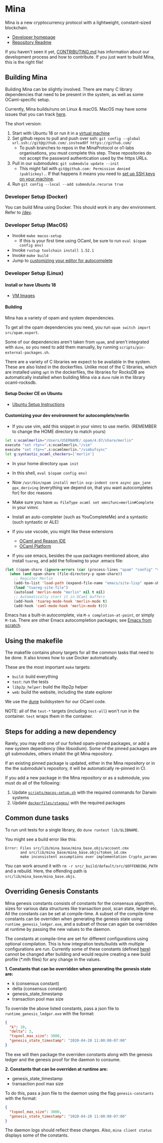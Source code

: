 # Mina

Mina is a new cryptocurrency protocol with a lightweight, constant-sized blockchain.

- [Developer homepage](https://docs.minaprotocol.com/en/developers)
- [Repository Readme](README.md)

If you haven't seen it yet, [CONTRIBUTING.md](CONTRIBUTING.md) has information
about our development process and how to contribute. If you just want to build
Mina, this is the right file!

## Building Mina

Building Mina can be slightly involved. There are many C library dependencies that need
to be present in the system, as well as some OCaml-specific setup.

Currently, Mina builds/runs on Linux & macOS. MacOS may have some issues that you can track [here](https://github.com/MinaProtocol/coda/issues/962).

The short version:

1.  Start with Ubuntu 18 or run it in a [virtual machine](https://www.osboxes.org/ubuntu/)
2.  Set github repos to pull and push over ssh: `git config --global url.ssh://git@github.com/.insteadOf https://github.com/`
    - To push branches to repos in the MinaProtocol or o1-labs organisations, you must complete this step. These repositories do not accept the password authentication used by the https URLs.
3.  Pull in our submodules: `git submodule update --init`
    - This might fail with `git@github.com: Permission denied (publickey).`. If that happens it means
      you need to [set up SSH keys on your machine](https://help.github.com/en/articles/generating-a-new-ssh-key-and-adding-it-to-the-ssh-agent).
4.  Run `git config --local --add submodule.recurse true`

### Developer Setup (Docker)

You can build Mina using Docker. This should work in any dev environment.
Refer to [/dev](/dev).

### Developer Setup (MacOS)

- Invoke `make macos-setup`
  - If this is your first time using OCaml, be sure to run `eval $(opam config env)`
- Invoke `rustup toolchain install 1.52.1`
- Invoke `make build`
- Jump to [customizing your editor for autocomplete](#customizing-your-dev-environment-for-autocompletemerlin)

### Developer Setup (Linux)

#### Install or have Ubuntu 18

- [VM Images](https://www.osboxes.org/ubuntu/)

#### Building

Mina has a variety of opam and system dependencies.

To get all the opam dependencies you need, you run `opam switch import
src/opam.export`.

Some of our dependencies aren't taken from `opam`, and aren't integrated
with `dune`, so you need to add them manually, by running `scripts/pin-external-packages.sh`.

There are a variety of C libraries we expect to be available in the system.
These are also listed in the dockerfiles. Unlike most of the C libraries,
which are installed using `apt` in the dockerfiles, the libraries for RocksDB are
automatically installed when building Mina via a `dune` rule in the library
ocaml-rocksdb.

#### Setup Docker CE on Ubuntu

- [Ubuntu Setup Instructions](https://docs.docker.com/install/linux/docker-ce/ubuntu/)

#### Customizing your dev environment for autocomplete/merlin
[dev-env]: #dev-env

- If you use vim, add this snippet in your vimrc to use merlin. (REMEMBER to change the HOME directory to match yours)

```bash
let s:ocamlmerlin="/Users/USERNAME/.opam/4.07/share/merlin"
execute "set rtp+=".s:ocamlmerlin."/vim"
execute "set rtp+=".s:ocamlmerlin."/vimbufsync"
let g:syntastic_ocaml_checkers=['merlin']
```

- In your home directory `opam init`
- In this shell, `eval $(opam config env)`
- Now `/usr/bin/opam install merlin ocp-indent core async ppx_jane ppx_deriving` (everything we depend on, that you want autocompletes for) for doc reasons
- Make sure you have `au FileType ocaml set omnifunc=merlin#Complete` in your vimrc
- Install an auto-completer (such as YouCompleteMe) and a syntastic (such syntastic or ALE)
- If you use vscode, you might like these extensions

  - [OCaml and Reason IDE](https://marketplace.visualstudio.com/items?itemName=freebroccolo.reasonml)
  - [OCaml Platform](https://marketplace.visualstudio.com/items?itemName=ocamllabs.ocaml-platform)

- If you use emacs, besides the `opam` packages mentioned above, also install `tuareg`, and add the following to your .emacs file:

```lisp
(let ((opam-share (ignore-errors (car (process-lines "opam" "config" "var" "share")))))
  (when (and opam-share (file-directory-p opam-share))
    ;; Register Merlin
    (add-to-list 'load-path (expand-file-name "emacs/site-lisp" opam-share))
    (load "tuareg-site-file")
    (autoload 'merlin-mode "merlin" nil t nil)
    ;; Automatically start it in OCaml buffers
    (add-hook 'tuareg-mode-hook 'merlin-mode t)
    (add-hook 'caml-mode-hook 'merlin-mode t)))
```

Emacs has a built-in autocomplete, via `M-x completion-at-point`, or simply `M-tab`. There are other
Emacs autocompletion packages; see [Emacs from scratch](https://github.com/ocaml/merlin/wiki/emacs-from-scratch).

## Using the makefile

The makefile contains phony targets for all the common tasks that need to be done.
It also knows how to use Docker automatically. 

These are the most important `make` targets:

- `build`: build everything
- `test`: run the tests
- `libp2p_helper`: build the libp2p helper
- `web`: build the website, including the state explorer

We use the [dune](https://github.com/ocaml/dune/) buildsystem for our OCaml code.

NOTE: all of the `test-*` targets (including `test-all`) won't run in the container.
`test` wraps them in the container.

## Steps for adding a new dependency

Rarely, you may edit one of our forked opam-pinned packages, or add a new system
dependency (like libsodium). Some of the pinned packages are git submodules,
others inhabit the git Mina repository.

If an existing pinned package is updated, either in the Mina repository or in the
the submodule's repository, it will be automatically re-pinned in CI.

If you add a new package in the Mina repository or as a submodule, you must do all of the following:

1. Update [`scripts/macos-setup.sh`](scripts/macos-setup.sh) with the required commands for Darwin systems
2. Update [`dockerfiles/stages/`](dockerfiles/stages) with the required packages

## Common dune tasks

To run unit tests for a single library, do `dune runtest lib/$LIBNAME`.

You might see a build error like this:

```text
Error: Files src/lib/mina_base/mina_base.objs/account.cmx
       and src/lib/mina_base/mina_base.objs/token_id.cmx
       make inconsistent assumptions over implementation Crypto_params
```

You can work around it with `rm -r src/_build/default/src/$OFFENDING_PATH` and a rebuild.
Here, the offending path is `src/lib/mina_base/mina_base.objs`.

## Overriding Genesis Constants

Mina genesis constants consists of constants for the consensus algorithm, sizes for various data structures like transaction pool, scan state, ledger etc.
All the constants can be set at compile-time. A subset of the compile-time constants can be overriden when generating the genesis state using `runtime_genesis_ledger.exe`, and a subset of those can again be overridden at runtime by passing the new values to the daemon.

The constants at compile-time are set for different configurations using optional compilation. This is how integration tests/builds with multiple configurations are run.
Currently some of these constants (defined [here](src/lib/mina_compile_config/mina_compile_config.ml)) cannot be changed after building and would require creating a new build profile (\*.mlh files) for any change in the values.

<b> 1. Constants that can be overridden when generating the genesis state are:</b>

- k (consensus constant)
- delta (consensus constant)
- genesis_state_timestamp
- transaction pool max size

To override the above listed constants, pass a json file to `runtime_genesis_ledger.exe` with the format:

```json
{
  "k": 10,
  "delta": 3,
  "txpool_max_size": 3000,
  "genesis_state_timestamp": "2020-04-20 11:00:00-07:00"
}
```

The exe will then package the overriden constants along with the genesis ledger and the genesis proof for the daemon to consume.

<b> 2. Constants that can be overriden at runtime are:</b>

- genesis_state_timestamp
- transaction pool max size

To do this, pass a json file to the daemon using the flag `genesis-constants` with the format:

```json
{
  "txpool_max_size": 3000,
  "genesis_state_timestamp": "2020-04-20 11:00:00-07:00"
}
```

The daemon logs should reflect these changes. Also, `mina client status` displays some of the constants.
